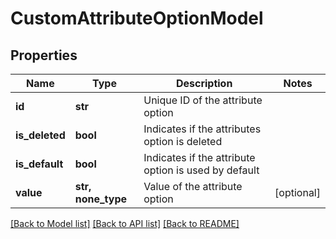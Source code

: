 # CustomAttributeOptionModel


## Properties
Name | Type | Description | Notes
------------ | ------------- | ------------- | -------------
**id** | **str** | Unique ID of the attribute option | 
**is_deleted** | **bool** | Indicates if the attributes option is deleted | 
**is_default** | **bool** | Indicates if the attribute option is used by default | 
**value** | **str, none_type** | Value of the attribute option | [optional] 

[[Back to Model list]](../README.md#documentation-for-models) [[Back to API list]](../README.md#documentation-for-api-endpoints) [[Back to README]](../README.md)


